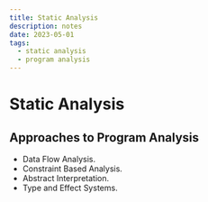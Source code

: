```yaml
---
title: Static Analysis
description: notes
date: 2023-05-01
tags:
  - static analysis
  - program analysis
---
```

# Static Analysis

## Approaches to Program Analysis

- Data Flow Analysis.
- Constraint Based Analysis.
- Abstract Interpretation.
- Type and Effect Systems.

